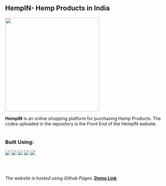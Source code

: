 ## HempIN- Hemp Products in India
<img src="https://user-images.githubusercontent.com/53949374/123759892-0e5a3980-d8e0-11eb-8e45-f99df309ac72.png" width="300px">

<b>HempIN</b> is an online shopping platform for purchasing Hemp Products. The codes uploaded in the repository is the Front End of the HempIN website. 
<br><br>

### Built Using: 
<p> 
  <img src="https://img.shields.io/badge/-ReactJs-61DAFB?logo=react&logoColor=white&style=flat">
  <img src="https://img.shields.io/badge/-Bootstrap-7952B3?logo=Bootstrap&logoColor=white&style=flat">
  <img src="https://img.shields.io/badge/-HTML5-E34F26?logo=HTML5&logoColor=white&style=flat">
  <img src="https://img.shields.io/badge/-CSS-1572B6?logo=Css3&logoColor=white&style=flat">
  <img src="https://img.shields.io/badge/-Semantic%20UI-35BDB2?logo=Semantic%20UI%20React&logoColor=white&style=flat">
</p>
<br><br>

<i>The website is hosted using Github Pages.</i> [<b>Demo Link</b>](https://ashishpoudel995.github.io/HempIN/)
